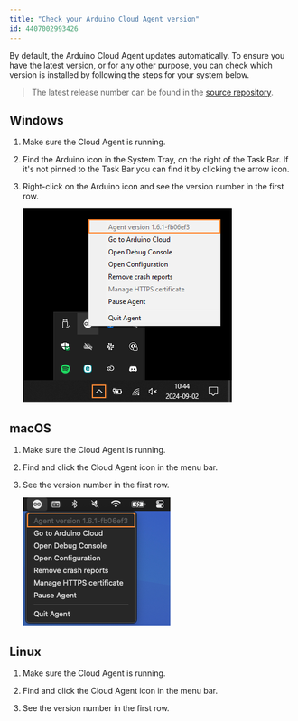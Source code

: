 ```yaml
---
title: "Check your Arduino Cloud Agent version"
id: 4407002993426
---
```


By default, the Arduino Cloud Agent updates automatically. To ensure you have the latest version, or for any other purpose, you can check which version is installed by following the steps for your system below.

> The latest release number can be found in the [source repository](https://github.com/arduino/arduino-create-agent).

## Windows

1. Make sure the Cloud Agent is running.

2. Find the Arduino icon in the System Tray, on the right of the Task Bar. If it's not pinned to the Task Bar you can find it by clicking the arrow icon.

3. Right-click on the Arduino icon and see the version number in the first row.

   ![Right-clicking the Arduino icon and checking the Cloud Agent version number](img/cloud-agent-version-windows.png)

## macOS

1. Make sure the Cloud Agent is running.

2. Find and click the Cloud Agent icon in the menu bar.

3. See the version number in the first row.

   ![Checking the Cloud Agent version in the dropdown menu.](img/cloud-agent-version-mac.png)

## Linux

1. Make sure the Cloud Agent is running.

2. Find and click the Cloud Agent icon in the menu bar.

3. See the version number in the first row.
